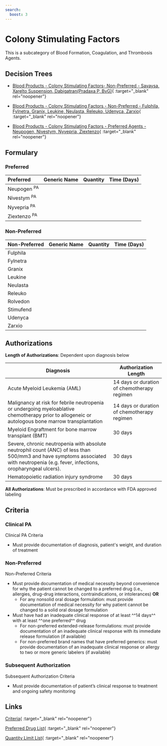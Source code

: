 ```yaml
---
search:
  boost: 3
---
```


# Colony Stimulating Factors

This is a subcategory of Blood Formation, Coagulation, and Thrombosis Agents.

## Decision Trees

- [Blood Products - Colony Stimulating Factors- Non-Preferred - Savaysa, Xarelto Suspension, Dabigatran(Pradaxa P, BvG)](https://forms.office.com/Pages/ResponsePage.aspx?id=nPhjxpvvj0G9PUHkbAzgaN9UYz8EqmlIs3_TYn4TbXBURVNBTjhJQlpPMlE5RFNWV1BSMVFJRDVORCQlQCN0PWcu){ :target="_blank" rel="noopener"}

- [Blood Products - Colony Stimulating Factors - Non-Preferred - Fulphila, Fylnetra, Granix, Leukine, Neulasta, Releuko, Udenyca, Zarxio](https://forms.office.com/Pages/ResponsePage.aspx?id=nPhjxpvvj0G9PUHkbAzgaN9UYz8EqmlIs3_TYn4TbXBUMjlISUY2UjhXUlVDUjJNTExLSVhSOTRHVyQlQCN0PWcu){ :target="_blank" rel="noopener"}

- [Blood Products - Colony Stimulating Factors - Preferred Agents - Neupogen, Nivestym, Nyvepria, Ziextenzo](https://forms.office.com/Pages/ResponsePage.aspx?id=nPhjxpvvj0G9PUHkbAzgaN9UYz8EqmlIs3_TYn4TbXBURTQ5OFJRTlJWTDFDQVpYQUpYNjUyOTlHRiQlQCN0PWcu){ :target="_blank" rel="noopener"}

## Formulary

### Preferred

| Preferred               | Generic Name | Quantity | Time (Days) |
|:------------------------|:-------------|:--------:|:-----------:|
| Neupogen <sup>PA</sup>  |              |          |             |
| Nivestym <sup>PA</sup>  |              |          |             |
| Nyvepria <sup>PA</sup>  |              |          |             |
| Ziextenzo <sup>PA</sup> |              |          |             |

### Non-Preferred

| Non-Preferred | Generic Name | Quantity | Time (Days) |
|:--------------|:-------------|:--------:|:-----------:|
| Fulphila      |              |          |             |
| Fylnetra      |              |          |             |
| Granix        |              |          |             |
| Leukine       |              |          |             |
| Neulasta      |              |          |             |
| Releuko       |              |          |             |
| Rolvedon      |              |          |             |
| Stimufend     |              |          |             |
| Udenyca       |              |          |             |
| Zarxio        |              |          |             |

## Authorizations

**Length of Authorizations**: Dependent upon diagnosis below

| Diagnosis                                                                                                                                                                           | Authorization Length                             |
|-------------------------------------------------------------------------------------------------------------------------------------------------------------------------------------|---------------------------------------------|
| Acute Myeloid Leukemia (AML)                                                                                                                                                        | 14 days or duration of chemotherapy regimen |
| Malignancy at risk for febrile neutropenia or undergoing myeloablative chemotherapy prior to allogeneic or autologous bone marrow transplantation                                   | 14 days or duration of chemotherapy regimen |
| Myeloid Engraftment for bone marrow transplant (BMT)                                                                                                                                | 30 days                                     |
| Severe, chronic neutropenia with absolute neutrophil count (ANC) of less than 500/mm3 and have symptoms associated with neutropenia (e.g. fever, infections, oropharyngeal ulcers). | 30 days                                     |
| Hematopoietic radiation injury syndrome                                                                                                                                             | 30 days                                     |

**All Authorizations**: Must be prescribed in accordance with FDA approved labeling

## Criteria

### Clinical PA

Clinical PA Criteria

- Must provide documentation of diagnosis, patient's weight, and duration of treatment

### Non-Preferred

Non-Preferred Criteria

-   Must provide documentation of medical necessity beyond convenience for why the patient cannot be changed to a preferred drug (i.e., allergies, drug-drug interactions, contraindications, or intolerances) **OR**
    -   For any nonsolid oral dosage formulation: must provide documentation of medical necessity for why patient cannot be changed to a solid oral dosage formulation
-   Must have had an inadequate clinical response of at least ^^14 days^^ with at least ^^one preferred^^ drug
    -   For non-preferred extended-release formulations: must provide documentation of an inadequate clinical response with its immediate release formulation (if available)
    -   For non-preferred brand names that have preferred generics: must provide documentation of an inadequate clinical response or allergy to two or more generic labelers (if available)

### Subsequent Authorization

Subsequent Authorization Criteria

-   Must provide documentation of patient’s clinical response to treatment and ongoing safety monitoring

## Links

[Criteria](https://medicaid.ohio.gov/static/PHM/drug-coverage/20230701+UPDL+Criteria+_v1_FINAL.approved.pdf#page=13){ :target="_blank" rel="noopener"}

[Preferred Drug List](https://pharmacy.medicaid.ohio.gov/sites/default/files/20230401_UPDL_v7_Approved.pdf#page=9){ :target="_blank" rel="noopener"}

[Quantity Limit List](https://pharmacy.medicaid.ohio.gov/sites/default/files/20230101_Ohio_Medicaid_Quantity_Document_APPROVED.pdf){ :target="_blank" rel="noopener"}
